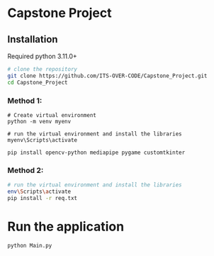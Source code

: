 # Capstone Project


## Installation

Required python 3.11.0+

```sh
# clone the repository
git clone https://github.com/ITS-OVER-CODE/Capstone_Project.git
cd Capstone_Project
```
### Method 1:
```
# Create virtual environment
python -m venv myenv

# run the virtual environment and install the libraries
myenv\Scripts\activate

pip install opencv-python mediapipe pygame customtkinter
```

### Method 2:

```sh
# run the virtual environment and install the libraries
env\Scripts\activate
pip install -r req.txt
```


# Run the application
```
python Main.py
```
